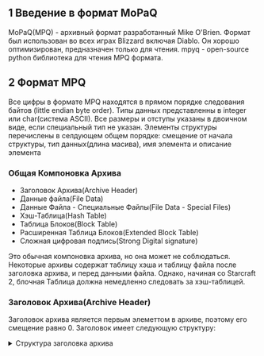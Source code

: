 
## 1 Введение в формат MoPaQ

MoPaQ(MPQ) - архивный формат разработанный Mike O'Brien. Формат был использован во всех играх Blizzard включая Diablo. Он хорошо оптимизирован, предназначен только для чтения.
mpyq - open-source python библиотека для чтения MPQ формата.


## 2 Формат MPQ
Все цифры в формате MPQ находятся в прямом порядке следования байтов (little endian byte order). Типы данных представленны в integer или char(система ASCII). Все размеры  и отступы указаны в двоичном виде, если специальный тип не указан. Элементы структуры перечислены в селдующем общем порядке: смещение от начала структуры, тип данных(длина масива), имя элемента и описание элемента
### Общая Компоновка Архива
 - Заголовок Архива(Archive Header)
 - Данные файла(File Data)
 - Данные Файла - Специальные Файлы(File Data - Special Files)
 - Хэш-Таблица(Hash Table)
 - Таблица Блоков(Block Table)
 - Расширенная Таблица Блоков(Extended Block Table)
 - Сложная цифровая подпись(Strong Digital signature)
 

Это обычная компоновка архива, но она может не соблюдаться. Некоторые архивы содержат таблицу хэша и таблицу файла после заголовка архива, и перед данными файла.
Однако, начиная со Starcraft 2, блочная Таблица должна немедленно следовать за хэш-таблицей. 


### Заголовок Архива(Archive Header)

Заголовок архива является первым элеметтом в архиве, поэтому его смещение равно 0. Заголовок имеет следующую структуру:

<details><summary>Структура заголовка архива</summary>
```
00h: char(4) Magic             Indicates that the file is a MoPaQ archive. Must be ASCII "MPQ" 1Ah.
04h: int32 HeaderSize          Size of the archive header.
08h: int32 ArchiveSize         Size of the whole archive, including the header. Does not include the strong digital signature, 
                           if present. This size is used, among other things, for determining the region to hash in computing 
                           the digital signature. This field is deprecated in the Burning Crusade MoPaQ format, and the size 
                           of the archive is calculated as the size from the beginning of the archive to the end of the 
                           hash table, block table, or extended block table (whichever is largest).
0Ch: int16 FormatVersion       MoPaQ format version. MPQAPI will not open archives where this is negative. Known versions:
0000h                  Original format. HeaderSize should be 20h, and large archives are not supported.
0001h                  Burning Crusade format. Header size should be 2Ch, and large archives are supported.
0Eh: int8 SectorSizeShift      Power of two exponent specifying the number of 512-byte disk sectors in each logical sector 
                           in the archive. The size of each logical sector in the archive is 512 * 2^SectorSizeShift. 
                           Bugs in the Storm library dictate that this should always be 3 (4096 byte sectors).
10h: int32 HashTableOffset     Offset to the beginning of the hash table, relative to the beginning of the archive.
14h: int32 BlockTableOffset    Offset to the beginning of the block table, relative to the beginning of the archive.
18h: int32 HashTableEntries    Number of entries in the hash table. Must be a power of two, and must be less than 2^16 
                           for the original MoPaQ format, or less than 2^20 for the Burning Crusade format.
1Ch: int32 BlockTableEntries   Number of entries in the block table.

Fields only present in the Burning Crusade format and later:

20h: int64 ExtendedBlockTableOffset   Offset to the beginning of the extended block table, relative to the beginning of the archive.
28h: int16 HashTableOffsetHigh        High 16 bits of the hash table offset for large archives.
2Ah: int16 BlockTableOffsetHigh       High 16 bits of the block table offset for large archives.
```
</details>
    


### Данные файла(File Data)
Данные для каждого файла составлены в следующую структуру:
```
int32(SectorsInFile* + 1) SectorOffsetTable  Offsets to the start of each sector, 
                    relative to the beginning of the file data. The last entry contains
                    the total compressed file size, making it possible to easily
                    calculate the size of any given sector by simple subtraction. This
                    table is not present or necessary if the file is not compressed.
SECTOR Sectors(SectorsInFile) Data of each sector in the file, packed end to end (see details below).
```
Как правило, файловые данные разделяются на сектора, для простой потоковой передачи. Все сектор будут содержать только столько  байтов данных файла, сколько указано в Заголовке Архива(свойство SectorSizeShift); последний сектор может содержать меньшее количество байт. Файлы обычно сохраняются в сжатом виде, но если сжатие избыточно, то файл сохраняется в исходном виде. 

Формат каждого сектора зависит от его вида. Несжатые сектора - двоичный файл, содижащийся в секторе. Поврежденные сектора - необработанные данные после сжатия с помощью алгоритма implode (эти секторы могут содержать только поврежденные файлы). Сжатые секторы(только сжатые файлы) сжимаются с помощью одного или нескольких алгоритмов сжатия и имеют структуру:
```    
byte CompressionMask : Mask of the compression types applied to this sector.
byte(SectorSize - 1) SectorData : The compressed data for the sector.
``` 
CompressionMask указывает, какой алгоритм(ы) сжатия применяется к сжатому сектору. Этот байт учитывается в общем размере сектора, и сектор сохранится несжатый если данные не смогут быть сжаты по крайней мере на два байта; другими словами должен быть  прирост по крайней мере в один байт через сжатие. Также, этот байт шифруется с данными с данными сектора если это возможно. Определены следующие алгоритмы сжатия (реализации этих алгоритмов см. StormLib):
<details><summary>Доступные алгоритмы сжатия</summary>
```
20h: Sparse compressed. Added in Starcraft 2.
40h: IMA ADPCM mono
80h: IMA ADPCM stereo
01h: Huffman encoded
02h: Deflated (see ZLib). Added in Warcraft 3.
08h: Imploded (see PKWare Data Compression Library)
10h: BZip2 compressed (see BZip2). Added in World of Warcraft: The Burning Crusade.
```
</details> 

### Хэш-Таблица(Hash Table)

Вместо того чтобы хранить имена файлов, для быстрого доступа MPQ использует постаянную двумерную хэш-таблицу файлов в архиве. Файл однозначно идентифицируется по пути к файлу, языку и платформе. Точка входа файла в хэш-таблице вычисляется как хэш пути к файлу. В случае колизии (точка входа занята другим файлом) и файл помещается в другую в следующую доступную запись хэш-таблицы. Поиск нужного файла в хэш-таблице выполняется от точки входа и до тех пор, пока не будет найден файл или не будет найдена пустая запись хэш-таблицы(FileBlockIndex это FFFFFFFFh)

До Starcraft 2 хэш-таблица хранилась без сжатия. Однако в Starcraft 2 таблица может быть дополнительно сжата. Если смещение блочной таблицы не равно смещению хэш-таблицы плюс несжатый размер, Starcraft 2 интерпретирует хэш-таблицу как сжатую (не распакованную). Это вычисление предполагает, что Таблица Блока немедленно следует за хэш-таблицей и аварийно завершит работу в противном случае.

Хэш-Таблица всегда шифруется, используя хэш "(хэш-таблица)" в качестве ключа. Каждая запись имеет следующую структуру:
<details><summary>Структура записи хэш-таблицы</summary>
```
00h: int32 FilePathHashA    The hash of the file path, using method A.
04h: int32 FilePathHashB    The hash of the file path, using method B.
08h: int16 Language         The language of the file. This is a Windows LANGID data type, and uses the same values. 
                        0 indicates the default language (American English), or that the file is language-neutral.
0Ah: int8 Platform          The platform the file is used for. 0 indicates the default platform. No other values 
                        have been observed.
0Ch: int32 FileBlockIndex   If the hash table entry is valid, this is the index into the block table of the file. 
                    Otherwise, one of the following two values:
FFFFFFFFh           Hash table entry is empty, and has always been empty. Terminates searches for a given file.
FFFFFFFEh           Hash table entry is empty, but was valid at some point (in other words, the file was deleted). 
                    Does not terminate searches for a given file.
```
</details>

### Таблица Блоков(Block Table)

Таблица Блоков содержит записи для каждого участка в архиве. Участком могут быть либо файлы, либо пустое пространство, которое может быть перезаписано новыми файлами (обычно это пространство из удаленных файловых данных), либо неиспользуемые записи таблицы. Запись о пустом пространстве должна иметь BlockOffset и BlockSize больше нуля, FileSize Flags равные нолю; запись о неиспользуемом участке должна иметь BlockSize, FileSize и Flags равные нолю. 

Таблица Блоков шифруется, используя в качестве ключа хэш "(Таблица блоков)". Каждая запись имеет следующую структуру:
<details><summary>Структура записи таблицы блоков</summary>
```
00h: int32 BlockOffset   Offset of the beginning of the block, relative to the beginning of the archive.
04h: int32 BlockSize     Size of the block in the archive.
08h: int32 FileSize      Size of the file data stored in the block. Only valid if the block is a file; otherwise 
                     meaningless, and should be 0. If the file is compressed, this is the size of the uncompressed 
                     file data.
0Ch: int32 Flags         Bit mask of the flags for the block. The following values are conclusively identified:
80000000h        Block is a file, and follows the file data format; otherwise, block is free space or unused. 
                     If the block is not a file, all other flags should be cleared, and FileSize should be 0.
04000000h	 File has checksums for each sector (explained in the File Data section). Ignored if file is not
                     compressed or imploded.
    02000000h        File is a deletion marker, indicating that the file no longer exists. This is used to allow
                     patch archives to delete files present in lower-priority archives in the search chain.
01000000h        File is stored as a single unit, rather than split into sectors.
00020000h        The file's encryption key is adjusted by the block offset and file size (explained in detail in the 
                     File Data section). File must be encrypted.
00010000h        File is encrypted.
00000200h        File is compressed. File cannot be imploded.
00000100h        File is imploded. File cannot be compressed.
```
</details>

### Расширенная Таблица Блоков

Расширенная Таблица Блоков была добавлена поддержка архивов размером более 4 Гб (2^32 байт). Таблица содержит верхние биты смещений архива для каждого блока в таблице блоков. Отдельные блоки в архиве по-прежнему ограничены размером 4 гигабайта. Эта Таблица присутствует только в архивах формата Burning Crusade, размер которых превышает 4 гигабайта.

В отличие от хэш- и блочных таблиц, Расширенная блочная Таблица не шифруется и не сжимается.

### Дополнительные Атрибуты(Extended Attributes)

Расширенные атрибуты - необязательные атрибуты файлов в Таблице Блоков. Если архив содержит данный атрибут, то для каждого блока в Таблице Блоков будет создан экземпляр этого атрибута, хотя этот атрибут будет бессмысленным, если блок не является файлом. Этот файл структурирован следующим образом:
<details><summary>Структура дополнительных атрибутов</summary>
```
00h: int32 Version :           Specifies the extended attributes format version. For now, must be 100.
04h: int32 AttributesPresent : Bit mask of the extended attributes present in the archive:
	00000001h: File CRC32s.
	00000002h: File timestamps.
	00000004h: File MD5s.
08h: int32(BlockTableEntries) CRC32s :   CRC32s of the (uncompressed) file data for each block in the archive. 
                                         Omitted if the archive does not have CRC32s.
FILETIME(BlockTableEntries) Timestamps : Timestamps for each block in the archive. The format is that of the 
                                         Windows FILETIME structure. Omitted if the archive does not have timestamps.
MD5(BlockTableEntries) MD5s :            MD5s of the (uncompressed) file data for each block in the archive. 
                                         Omitted if the archive does not have MD5s.
```
</details>


### Сложная цифровая подпись(Strong Digital signature)
Сильная цифровая подпись состоит из SHA-1. Все известные ключи Blizzard являются 2048-битными (сильными) ключами RSA; ключ по умолчанию хранится в Storm. Очевидно, любой ключ RSA может быть использован; на самом деле, архив, подписанный ключом по умолчанию, никогда не был замечен в wild.


### Дополнительные данные(User Data)

Некоторые архивы, основанные на еще не известных критериях, не могут содержать шунтирующий блок. В этом случае данные пользователя хранятся в обычном файле внутри архива с именем " (user data)".